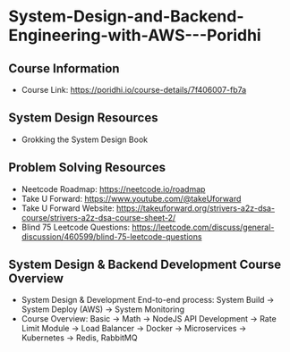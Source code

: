 # System-Design-and-Backend-Engineering-with-AWS---Poridhi

## Course Information
- Course Link: https://poridhi.io/course-details/7f406007-fb7a

## System Design Resources
- Grokking the System Design Book

## Problem Solving Resources
- Neetcode Roadmap: https://neetcode.io/roadmap
- Take U Forward: https://www.youtube.com/@takeUforward
- Take U Forward Website: https://takeuforward.org/strivers-a2z-dsa-course/strivers-a2z-dsa-course-sheet-2/
- Blind 75 Leetcode Questions: https://leetcode.com/discuss/general-discussion/460599/blind-75-leetcode-questions

## System Design & Backend Development Course Overview
- System Design & Development End-to-end process: System Build -> System Deploy (AWS) -> System Monitoring
- Course Overview: Basic -> Math -> NodeJS API Development -> Rate Limit Module -> Load Balancer -> Docker -> Microservices -> Kubernetes -> Redis, RabbitMQ